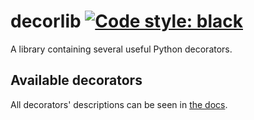 # decorlib [![Code style: black](https://img.shields.io/badge/code%20style-black-000000.svg)](https://github.com/psf/black)

A library containing several useful Python decorators.

## Available decorators

All decorators' descriptions can be seen in [the docs](https://github.com/Keyacom/decorlib/tree/main/docs).
